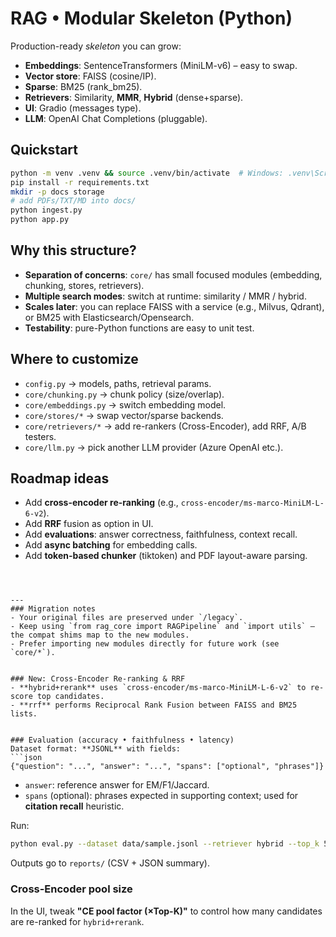 
# RAG • Modular Skeleton (Python)

Production-ready *skeleton* you can grow:
- **Embeddings**: SentenceTransformers (MiniLM-v6) – easy to swap.
- **Vector store**: FAISS (cosine/IP).
- **Sparse**: BM25 (rank_bm25).
- **Retrievers**: Similarity, **MMR**, **Hybrid** (dense+sparse).
- **UI**: Gradio (messages type).
- **LLM**: OpenAI Chat Completions (pluggable).

## Quickstart

```bash
python -m venv .venv && source .venv/bin/activate  # Windows: .venv\Scripts\activate
pip install -r requirements.txt
mkdir -p docs storage
# add PDFs/TXT/MD into docs/
python ingest.py
python app.py
```

## Why this structure?
- **Separation of concerns**: `core/` has small focused modules (embedding, chunking, stores, retrievers).
- **Multiple search modes**: switch at runtime: similarity / MMR / hybrid.
- **Scales later**: you can replace FAISS with a service (e.g., Milvus, Qdrant), or BM25 with Elasticsearch/Opensearch.
- **Testability**: pure-Python functions are easy to unit test.

## Where to customize
- `config.py` → models, paths, retrieval params.
- `core/chunking.py` → chunk policy (size/overlap).
- `core/embeddings.py` → switch embedding model.
- `core/stores/*` → swap vector/sparse backends.
- `core/retrievers/*` → add re-rankers (Cross-Encoder), add RRF, A/B testers.
- `core/llm.py` → pick another LLM provider (Azure OpenAI etc.).

## Roadmap ideas
- Add **cross-encoder re-ranking** (e.g., `cross-encoder/ms-marco-MiniLM-L-6-v2`).
- Add **RRF** fusion as option in UI.
- Add **evaluations**: answer correctness, faithfulness, context recall.
- Add **async batching** for embedding calls.
- Add **token-based chunker** (tiktoken) and PDF layout-aware parsing.
```



---
### Migration notes
- Your original files are preserved under `/legacy`.
- Keep using `from rag_core import RAGPipeline` and `import utils` — the compat shims map to the new modules.
- Prefer importing new modules directly for future work (see `core/*`).


### New: Cross-Encoder Re-ranking & RRF
- **hybrid+rerank** uses `cross-encoder/ms-marco-MiniLM-L-6-v2` to re-score top candidates.
- **rrf** performs Reciprocal Rank Fusion between FAISS and BM25 lists.


### Evaluation (accuracy • faithfulness • latency)
Dataset format: **JSONL** with fields:
```json
{"question": "...", "answer": "...", "spans": ["optional", "phrases"]}
```
- `answer`: reference answer for EM/F1/Jaccard.
- `spans` (optional): phrases expected in supporting context; used for **citation recall** heuristic.

Run:
```bash
python eval.py --dataset data/sample.jsonl --retriever hybrid --top_k 5 --ce_pool 5
```
Outputs go to `reports/` (CSV + JSON summary).

### Cross-Encoder pool size
In the UI, tweak **"CE pool factor (×Top-K)"** to control how many candidates are re-ranked for `hybrid+rerank`.

